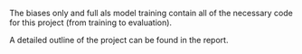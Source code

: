 The biases only and full als model training contain all of the necessary code for this project (from training to evaluation).

A detailed outline of the project can be found in the report.
